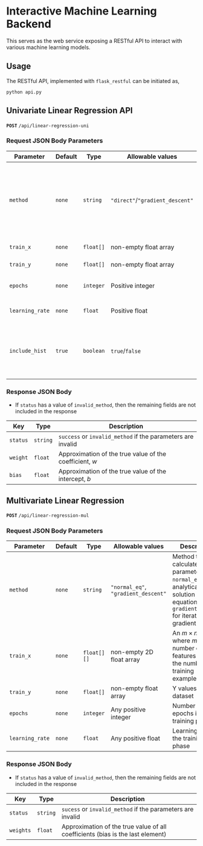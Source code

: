 # Interactive Machine Learning Backend

This serves as the web service exposing a RESTful API to interact with various machine learning models.

## Usage

The RESTful API, implemented with `flask_restful` can be initiated as,

```
python api.py
```

## Univariate Linear Regression API

<strong>`POST`</strong> `/api/linear-regression-uni`

### Request JSON Body Parameters

| Parameter       | Default | Type      | Allowable values                | Description                                                                                                                                      |
| --------------- | ------- | --------- | ------------------------------- | ------------------------------------------------------------------------------------------------------------------------------------------------ |
| `method`        | `none`  | `string`  | `"direct"`/`"gradient_descent"` | Method to calculate optimal parameters `direct` for analytical solution (system of equations), `gradient_descent` for iterative gradient descent |
| `train_x`       | `none`  | `float[]` | non-empty float array           | X values of the dataset                                                                                                                          |
| `train_y`       | `none`  | `float[]` | non-empty float array           | Y values of the dataset                                                                                                                          |
| `epochs`        | `none`  | `integer` | Positive integer                | Number of epochs in the training phase                                                                                                           |
| `learning_rate` | `none`  | `float`   | Positive float                  | Learning rate in the training phase                                                                                                              |
| `include_hist`  | `true`  | `boolean` | `true`/`false`                  | Include the history of parameter updates and the loss values only when `method`=`"direct"`                                                       |

### Response JSON Body

-   If `status` has a value of `invalid_method`, then the remaining fields are not included in the response

| Key      | Type     | Description                                                 |
| -------- | -------- | ----------------------------------------------------------- |
| `status` | `string` | `success` or `invalid_method` if the parameters are invalid |
| `weight` | `float`  | Approximation of the true value of the coefficient, $w$     |
| `bias`   | `float`  | Approximation of the true value of the intercept, $b$       |

## Multivariate Linear Regression

<strong>`POST`</strong> `/api/linear-regression-mul`

### Request JSON Body Parameters

| Parameter       | Default | Type        | Allowable values                    | Description                                                                                                                                      |
| --------------- | ------- | ----------- | ----------------------------------- | ------------------------------------------------------------------------------------------------------------------------------------------------ |
| `method`        | `none`  | `string`    | `"normal_eq"`, `"gradient_descent"` | Method to calculate optimal parameters `normal_eq` for analytical solution (normal equations), `gradient_descent` for iterative gradient descent |
| `train_x`       | `none`  | `float[][]` | non-empty 2D float array            | An $m\times n$ array where $m$ is the number of features and $n$ is the number of training examples.                                             |
| `train_y`       | `none`  | `float[]`   | non-empty float array               | Y values of the dataset                                                                                                                          |
| `epochs`        | `none`  | `integer`   | Any positive integer                | Number of epochs in the training phase                                                                                                           |
| `learning_rate` | `none`  | `float`     | Any positive float                  | Learning rate in the training phase                                                                                                              |

### Response JSON Body

-   If `status` has a value of `invalid_method`, then the remaining fields are not included in the response

| Key       | Type     | Description                                                                    |
| --------- | -------- | ------------------------------------------------------------------------------ |
| `status`  | `string` | `sucess` or `invalid_method` if the parameters are invalid                     |
| `weights` | `float`  | Approximation of the true value of all coefficients (bias is the last element) |
